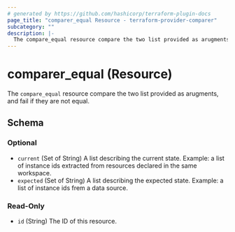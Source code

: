 ```yaml
---
# generated by https://github.com/hashicorp/terraform-plugin-docs
page_title: "comparer_equal Resource - terraform-provider-comparer"
subcategory: ""
description: |-
  The compare_equal resource compare the two list provided as arugments, and fail if they are not equal.
---
```


# comparer_equal (Resource)

The `compare_equal` resource compare the two list provided as arugments, and fail if they are not equal.



<!-- schema generated by tfplugindocs -->
## Schema

### Optional

- `current` (Set of String) A list describing the current state. Example: a list of instance ids extracted from resources declared in the same workspace.
- `expected` (Set of String) A list describing the expected state. Example: a list of instance ids frem a data source.

### Read-Only

- `id` (String) The ID of this resource.


